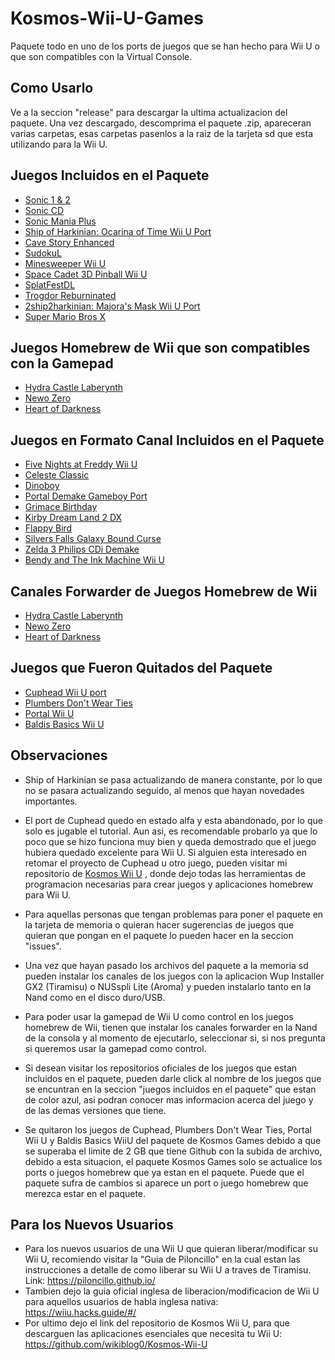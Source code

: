 # Kosmos-Wii-U-Games
Paquete todo en uno de los ports de juegos que se han hecho para Wii U o que son compatibles con la Virtual Console.

## Como Usarlo

Ve a la seccion "release" para descargar la ultima actualizacion del paquete. Una vez descargado, descomprima el paquete .zip, apareceran varias carpetas, esas carpetas pasenlos a la raiz de la tarjeta sd que esta utilizando para la Wii U.

## Juegos Incluidos en el Paquete

* [Sonic 1 & 2](https://gitlab.com/QuarkTheAwesome/sonic2013-wiiu/-/jobs)
* [Sonic CD](https://github.com/Clownacy/Sonic-CD-11-Decompilation/releases)
* [Sonic Mania Plus](https://github.com/Clownacy/Sonic-Mania-Decompilation/releases)
* [Ship of Harkinian: Ocarina of Time Wii U Port](https://github.com/HarbourMasters/Shipwright/releases)
* [Cave Story Enhanced](https://github.com/wikiblog0/CSE2EX)
* [SudokuL](https://github.com/Mips96/SuDokuL)
* [Minesweeper Wii U](https://github.com/rw-r-r-0644/Minesweeper_WiiU)
* [Space Cadet 3D Pinball Wii U](https://www.mediafire.com/file/6rujs55vvk9a5v8/SpaceCadetPinball.zip/file)
* [SplatFestDL](https://github.com/Sheldon10095/SFDL)
* [Trogdor Reburninated](https://github.com/Mips96/Trogdor-Reburninated/releases)
* [2ship2harkinian: Majora's Mask Wii U Port](https://drive.google.com/file/d/14d0QM_gFHBN6kU4B8FyF-8WeAZ-ISzFB/view?usp=drive_link)
* [Super Mario Bros X](https://github.com/TheXTech/TheXTech/releases)

## Juegos Homebrew de Wii que son compatibles con la Gamepad

* [Hydra Castle Laberynth](https://github.com/JeffRuLz/OpenHCL/releases)
* [Newo Zero](https://wiidatabase.de/downloads/spiele/newo-zero/)
* [Heart of Darkness](https://github.com/wikiblog0/HeartOfDarkness-SDL/releases)

## Juegos en Formato Canal Incluidos en el Paquete

* [Five Nights at Freddy Wii U](https://source-macchiato.itch.io/fnaf-wiiu-edition)
* [Celeste Classic](https://github.com/JeffRuLz/Celeste-Classic-GBA/releases)
* [Dinoboy](https://github.com/rnegron/dino-gb/releases)
* [Portal Demake Gameboy Port](https://goofyblocks.itch.io/portal-gb-demake)
* [Grimace Birthday](https://drive.google.com/file/d/1f_GndVVKGKRkI-iIa0SiC3vX0hHHmEal/view?usp=sharing)
* [Kirby Dream Land 2 DX](https://drive.google.com/file/d/1WSH8uEs8hmAt0TLlx4NC2KbZ5r-F5JZ0/view?usp=sharing)
* [Flappy Bird](https://drive.google.com/file/d/1enk3XHAZmUkHpAOdbGayAiy7pYnF4Biz/view?usp=sharing)
* [Silvers Falls Galaxy Bound Curse](https://drive.google.com/file/d/1uorLGwRYZ1wZ-_VbhMamt5aNbWmg81D6/view?usp=sharing)
* [Zelda 3 Philips CDi Demake](https://drive.google.com/file/d/1bW725eikRu81_tE2EOGLTcCf4pXTZEy-/view?usp=sharing)
* [Bendy and The Ink Machine Wii U](https://spanishfreddy.itch.io/batim-ch1-wiiu)

## Canales Forwarder de Juegos Homebrew de Wii

* [Hydra Castle Laberynth](https://drive.google.com/file/d/1YnW4D2o1LYwpjXWBoWQX83l99pK7T4_W/view?usp=sharing)
* [Newo Zero](https://drive.google.com/file/d/1NGub4qa3uJA24AQSRTI0qTxLagcpxxTR/view?usp=sharing)
* [Heart of Darkness](https://github.com/wikiblog0/HeartOfDarkness-SDL/releases)

## Juegos que Fueron Quitados del Paquete

* [Cuphead Wii U port](https://drive.google.com/file/d/1_9htpvd7siKqJaCMBb2PhdtiaojisjrT/view?usp=sharing)
* [Plumbers Don't Wear Ties](https://github.com/MaikelChan/PlumbersDontWearTies-SDL)
* [Portal Wii U](https://source-macchiato.itch.io/portal-wiiu-edition)
* [Baldis Basics Wii U](https://spanishfreddy.itch.io/bbieal-wiiu)

## Observaciones

* Ship of Harkinian se pasa actualizando de manera constante, por lo que no se pasara actualizando seguido, al menos que hayan novedades importantes.

* El port de Cuphead quedo en estado alfa y esta abandonado, por lo que solo es jugable el tutorial. Aun asi, es recomendable probarlo ya que lo poco que se hizo funciona muy bien y queda demostrado que el juego hubiera quedado excelente para Wii U. Si alguien esta interesado en retomar el proyecto de Cuphead u otro juego, pueden visitar mi repositorio de [Kosmos Wii U](https://github.com/wikiblog0/Kosmos-Wii-U) , donde dejo todas las herramientas de programacion necesarias para crear juegos y aplicaciones homebrew para Wii U.

* Para aquellas personas que tengan problemas para poner el paquete en la tarjeta de memoria o quieran hacer sugerencias de juegos que quieran que pongan en el paquete lo pueden hacer en la seccion "issues".

* Una vez que hayan pasado los archivos del paquete a la memoria sd pueden instalar los canales de los juegos con la aplicacion Wup Installer GX2 (Tiramisu) o NUSspli Lite (Aroma) y pueden instalarlo tanto en la Nand como en el disco duro/USB.

* Para poder usar la gamepad de Wii U como control en los juegos homebrew de Wii, tienen que instalar los canales forwarder en la Nand de la consola y al momento de ejecutarlo, seleccionar si, si nos pregunta si queremos usar la gamepad como control.

* Si desean visitar los repositorios oficiales de los juegos que estan incluidos en el paquete, pueden darle click al nombre de los juegos que se encuntran en la seccion "juegos incluidos en el paquete" que estan de color azul, asi podran conocer mas informacion acerca del juego y de las demas versiones que tiene.

* Se quitaron los juegos de Cuphead, Plumbers Don't Wear Ties, Portal Wii U y Baldis Basics WiiU del paquete de Kosmos Games debido a que se superaba el limite de 2 GB que tiene Github con la subida de archivo, debido a esta situacion, el paquete Kosmos Games solo se actualice los ports o juegos homebrew que ya estan en el paquete. Puede que el paquete sufra de cambios si aparece un port o juego homebrew que merezca estar en el paquete.

## Para los Nuevos Usuarios
* Para los nuevos usuarios de una Wii U que quieran liberar/modificar su Wii U, recomiendo visitar la "Guia de Piloncillo" en la cual estan las instrucciones a detalle de como liberar su Wii U a traves de Tiramisu. Link: https://piloncillo.github.io/
* Tambien dejo la guia oficial inglesa de liberacion/modificacion de Wii U para aquellos usuarios de habla inglesa nativa: https://wiiu.hacks.guide/#/
* Por ultimo dejo el link del repositorio de Kosmos Wii U, para que descarguen las aplicaciones esenciales que necesita tu Wii U: https://github.com/wikiblog0/Kosmos-Wii-U
